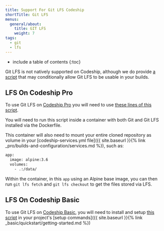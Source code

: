```yaml
---
title: Support For Git LFS Codeship
shortTitle: Git LFS
menus:
  general/about:
    title: GIT LFS
    weight: 7
tags:
  - git
  - lfs
---
```


* include a table of contents
{:toc}

Git LFS is not natively supported on Codeship, although we do provide [a script](https://github.com/codeship/scripts/blob/master/packages/git-lfs.sh) that may conditionally allow Git LFS to be usable in your builds.

## LFS On Codeship Pro

To use Git LFS on [Codeship Pro](https://codeship.com/features/pro) you will need to use [these lines of this script](https://github.com/codeship/scripts/blob/master/packages/git-lfs.sh#L31-L33).

You will need to run this script inside a container with both Git and Git LFS installed via the Dockerfile.

This container will also need to mount your entire cloned repository as volume in your [codeship-services.yml file]({{ site.baseurl }}{% link _pro/builds-and-configuration/services.md %}), such as:

```bash
app:
  image: alpine:3.6
  volumes:
    - .:/data/
```
Within the container, in this `app` using an Alpine base image, you can then run `git lfs fetch` and `git lfs checkout` to get the files stored via LFS.

## LFS On Codeship Basic

To use Git LFS on [Codeship Basic](https://codeship.com/features/basic), you will need to install and setup [this script](https://github.com/codeship/scripts/blob/master/packages/git-lfs.sh) in your project's [setup commands]({{ site.baseurl }}{% link _basic/quickstart/getting-started.md %})

